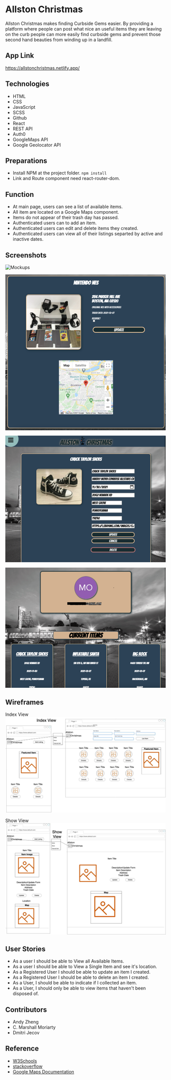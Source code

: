 # Allston Christmas

Allston Christmas makes finding Curbside Gems easier. By providing a platform where people can post what nice an useful items they are leaving on the curb people can more easily find curbside gems and prevent those second hand beauties from winding up in a landfill.

## App Link 

https://allstonchristmas.netlify.app/

## Technologies

- HTML
- CSS
- JavaScript
- SCSS
- Github
- React
- REST API
- Auth0
- GoogleMaps API
- Google Geolocator API

## Preparations

- Install NPM at the project folder. `npm install`
- Link and Route component need react-router-dom.

## Function

- At main page, users can see a list of available items.
- All item are located on a Google Maps component.
- Items do not appear of their trash day has passed.
- Authenticated users can to add an item.
- Authenticated users can edit and delete items they created.
- Authenticated users can view all of their listings separted by active and inactive dates.

## Screenshots

![Mockups](/public/readme_images/allston_christmas_mockup.png)

![Show View](/public/readme_images/show.png)

![Edit View](/public/readme_images/edit.png)

![Profile View](/public/readme_images/profile.png)

## Wireframes

Index View
![Index Page Wireframe](/public/readme_images/index_wireframe.jpeg)

Show View
![Show Page Wireframe](/public/readme_images/show_wireframe.jpeg)

## User Stories

- As a user I should be able to View all Available Items.
- As a user I should be able to View a Single Item and see it's location.
- As a Registered User I should be able to update an item I created.
- As a Registered User I should be able to delete an item I created.
- As a User, I should be able to indicate if I collected an item.
- As a User, I should only be able to view items that haven't been disposed of.

## Contributors

- Andy Zheng
- C. Marshall Moriarty
- Dmitri Jecov

## Reference

- [W3Schools](https://www.w3schools.com/)
- [stackoverflow](https://stackoverflow.com/)
- [Google Maps Documentation](https://developers.google.com/maps/documentation)
